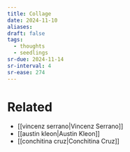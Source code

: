 ```yaml
---
title: Collage
date: 2024-11-10
aliases: 
draft: false
tags:
  - thoughts
  - seedlings
sr-due: 2024-11-14
sr-interval: 4
sr-ease: 274
---
```

# Related

- [[vincenz serrano|Vincenz Serrano]]
- [[austin kleon|Austin Kleon]]
- [[conchitina cruz|Conchitina Cruz]]